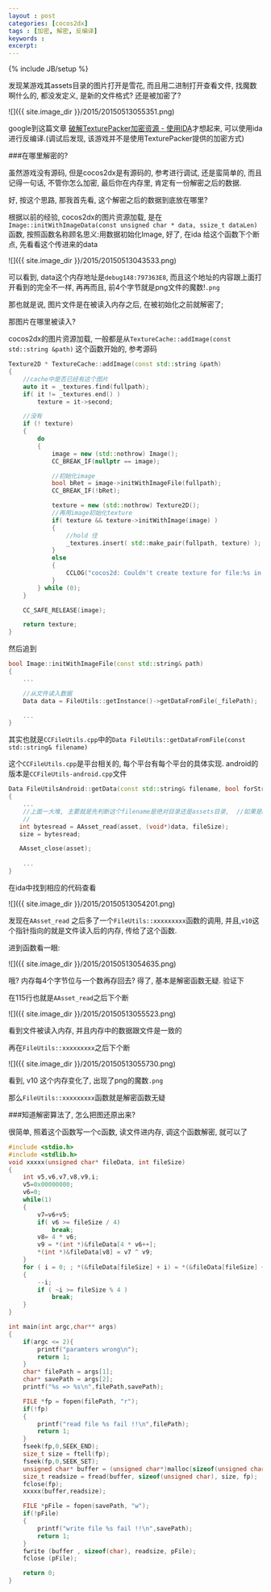 ```yaml
---
layout : post
categories: [cocos2dx]
tags : [加密, 解密, 反编译]
keywords : 
excerpt: 
---
```

{% include JB/setup %}

发现某游戏其assets目录的图片打开是雪花, 而且用二进制打开查看文件, 找魔数啊什么的, 都没发定义, 是新的文件格式? 还是被加密了?

![]({{ site.image_dir }}/2015/20150513055351.png)

google到这篇文章 [破解TexturePacker加密资源 - 使用IDA](http://blog.csdn.net/ynnmnm/article/details/44921337)才想起来, 可以使用ida进行反编译.(调试后发现, 该游戏并不是使用TexturePacker提供的加密方式) 

###在哪里解密的?

虽然游戏没有源码, 但是cocos2dx是有源码的, 参考进行调试, 还是蛮简单的, 而且记得一句话, 不管你怎么加密, 最后你在内存里, 肯定有一份解密之后的数据. 

好, 按这个思路, 那我首先看, 这个解密之后的数据到底放在哪里?

根据以前的经验, cocos2dx的图片资源加载, 是在`Image::initWithImageData(const unsigned char * data, ssize_t dataLen)` 函数, 按照函数名称顾名思义:用数据初始化Image, 好了, 在ida 给这个函数下个断点, 先看看这个传进来的data

![]({{ site.image_dir }}/2015/20150513043533.png)

可以看到, data这个内存地址是`debug148:797363E8`, 而且这个地址的内容跟上面打开看到的完全不一样, 再再而且, 前4个字节就是png文件的魔数!`.png`

那也就是说, 图片文件是在被读入内存之后, 在被初始化之前就解密了;

那图片在哪里被读入?

cocos2dx的图片资源加载, 一般都是从`TextureCache::addImage(const std::string &path)` 这个函数开始的, 参考源码

```c++
Texture2D * TextureCache::addImage(const std::string &path)
{
    //cache中是否已经有这个图片
    auto it = _textures.find(fullpath);
    if( it != _textures.end() )
        texture = it->second;

	//没有
    if (! texture)
    {
        do 
        {
            image = new (std::nothrow) Image();
            CC_BREAK_IF(nullptr == image);

            //初始化image
            bool bRet = image->initWithImageFile(fullpath);
            CC_BREAK_IF(!bRet);

            texture = new (std::nothrow) Texture2D();
            //再用image初始化texture
            if( texture && texture->initWithImage(image) )
            {
                //hold 住
                _textures.insert( std::make_pair(fullpath, texture) );
            }
            else
            {
                CCLOG("cocos2d: Couldn't create texture for file:%s in TextureCache", path.c_str());
            }
        } while (0);
    }

    CC_SAFE_RELEASE(image);

    return texture;
}

```

然后追到

```c++
bool Image::initWithImageFile(const std::string& path)
{
	...

    //从文件读入数据
    Data data = FileUtils::getInstance()->getDataFromFile(_filePath);

	...
}
```

其实也就是`CCFileUtils.cpp`中的`Data FileUtils::getDataFromFile(const std::string& filename)`

这个`CCFileUtils.cpp`是平台相关的, 每个平台有每个平台的具体实现. android的版本是`CCFileUtils-android.cpp`文件

```c++
Data FileUtilsAndroid::getData(const std::string& filename, bool forString)
{
    ...
	//上面一大堆, 主要就是先判断这个filename是绝对目录还是assets目录,	//如果是assets目录则用AssetManager 来打开并读取,再做些分配内存什么的事情
	//
   int bytesread = AAsset_read(asset, (void*)data, fileSize);
   size = bytesread;

   AAsset_close(asset);
        
    ...
}
```

在ida中找到相应的代码查看

![]({{ site.image_dir }}/2015/20150513054201.png)

发现在`AAsset_read` 之后多了一个`FileUtils::xxxxxxxxx`函数的调用, 并且,`v10`这个指针指向的就是文件读入后的内存, 传给了这个函数.

进到函数看一眼:

![]({{ site.image_dir }}/2015/20150513054635.png)

哦? 内存每4个字节位与一个数再存回去? 得了, 基本是解密函数无疑. 验证下

在115行也就是`AAsset_read`之后下个断

![]({{ site.image_dir }}/2015/20150513055523.png)

看到文件被读入内存, 并且内存中的数据跟文件是一致的

再在`FileUtils::xxxxxxxxx`之后下个断

![]({{ site.image_dir }}/2015/20150513055730.png)

看到, v10 这个内存变化了, 出现了png的魔数`.png`

那么`FileUtils::xxxxxxxxx`函数就是解密函数无疑

###知道解密算法了, 怎么把图还原出来?

很简单, 照着这个函数写一个c函数, 读文件进内存, 调这个函数解密, 就可以了

```c++
#include <stdio.h>
#include <stdlib.h>
void xxxxx(unsigned char* fileData, int fileSize)
{
	int v5,v6,v7,v8,v9,i;
	v5=0x00000000;
	v6=0;
	while(1)
	{
		v7=v6+v5;
		if( v6 >= fileSize / 4)
			break;
		v8= 4 * v6;
		v9 = *(int *)&fileData[4 * v6++];
		*(int *)&fileData[v8] = v7 ^ v9;
	}
	for ( i = 0; ; *(&fileData[fileSize] + i) = *(&fileData[fileSize] + i) ^ 0xCC )
	{
		--i;
		if ( ~i >= fileSize % 4 )
	  		break;
	}
}

int main(int argc,char** args)
{
	if(argc <= 2){
		printf("paramters wrong\n");
		return 1;
	}
	char* filePath = args[1];
	char* savePath = args[2];
	printf("%s => %s\n",filePath,savePath);

	FILE *fp = fopen(filePath, "r");
	if(!fp)
	{
		printf("read file %s fail !!\n",filePath);
		return 1;
	}
	fseek(fp,0,SEEK_END);
	size_t size = ftell(fp);
	fseek(fp,0,SEEK_SET);
	unsigned char* buffer = (unsigned char*)malloc(sizeof(unsigned char) * size);
	size_t readsize = fread(buffer, sizeof(unsigned char), size, fp);
	fclose(fp);
	xxxxx(buffer,readsize);

	FILE *pFile = fopen(savePath, "w");
	if(!pFile)
	{
		printf("write file %s fail !!\n",savePath);
		return 1;
	}
	fwrite (buffer , sizeof(char), readsize, pFile);
  	fclose (pFile);

	return 0;
}
```







